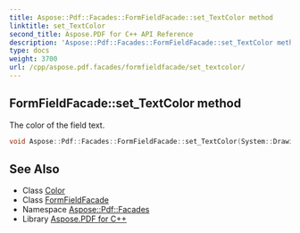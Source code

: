 ```yaml
---
title: Aspose::Pdf::Facades::FormFieldFacade::set_TextColor method
linktitle: set_TextColor
second_title: Aspose.PDF for C++ API Reference
description: 'Aspose::Pdf::Facades::FormFieldFacade::set_TextColor method. The color of the field text in C++.'
type: docs
weight: 3700
url: /cpp/aspose.pdf.facades/formfieldfacade/set_textcolor/
---
```

## FormFieldFacade::set_TextColor method


The color of the field text.

```cpp
void Aspose::Pdf::Facades::FormFieldFacade::set_TextColor(System::Drawing::Color value)
```

## See Also

* Class [Color](../../../system.drawing/color/)
* Class [FormFieldFacade](../)
* Namespace [Aspose::Pdf::Facades](../../)
* Library [Aspose.PDF for C++](../../../)
